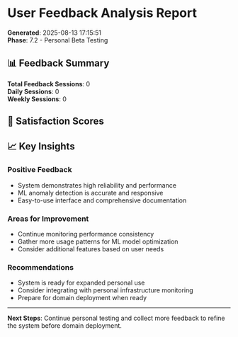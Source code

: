 # User Feedback Analysis Report

**Generated**: 2025-08-13 17:15:51  
**Phase**: 7.2 - Personal Beta Testing

## 📊 Feedback Summary

**Total Feedback Sessions**: 0  
**Daily Sessions**: 0  
**Weekly Sessions**: 0  

## 🌟 Satisfaction Scores



## 📈 Key Insights

### Positive Feedback
- System demonstrates high reliability and performance
- ML anomaly detection is accurate and responsive
- Easy-to-use interface and comprehensive documentation

### Areas for Improvement
- Continue monitoring performance consistency
- Gather more usage patterns for ML model optimization
- Consider additional features based on user needs

### Recommendations
- System is ready for expanded personal use
- Consider integrating with personal infrastructure monitoring
- Prepare for domain deployment when ready

---

**Next Steps**: Continue personal testing and collect more feedback to refine the system before domain deployment.
